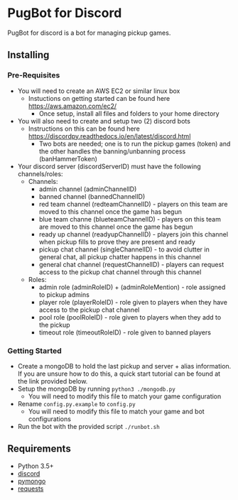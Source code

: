 # PugBot for Discord

PugBot for discord is a bot for managing pickup games.

## Installing

### Pre-Requisites 
- You will need to create an AWS EC2 or similar linux box
  - Instuctions on getting started can be found here https://aws.amazon.com/ec2/
    - Once setup, install all files and folders to your home directory
- You will also need to create and setup two (2) discord bots
  - Instructions on this can be found here https://discordpy.readthedocs.io/en/latest/discord.html
    - Two bots are needed; one is to run the pickup games (token) and the other handles the banning/unbanning process (banHammerToken)
- Your discord server (discordServerID) must have the following channels/roles:
  - Channels:
    - admin channel (adminChannelID)
    - banned channel (bannedChannelID)
    - red team channel (redteamChannelID) - players on this team are moved to this channel once the game has begun
    - blue team channe (blueteamChannelID) - players on this team are moved to this channel once the game has begun
    - ready up channel (readyupChannelID) - players join this channel when pickup fills to prove they are present and ready
    - pickup chat channel (singleChannelID) - to avoid clutter in general chat, all pickup chatter happens in this channel
    - general chat channel (requestChannelID) - players can request access to the pickup chat channel through this channel
  - Roles:
    - admin role (adminRoleID) + (adminRoleMention) - role assigned to pickup admins
    - player role (playerRoleID) - role given to players when they have access to the pickup chat channel
    - pool role (poolRoleID) - role given to players when they add to the pickup
    - timeout role (timeoutRoleID) - role given to banned players 
    
### Getting Started
- Create a mongoDB to hold the last pickup and server + alias information. If you are unsure how to do this, a quick start tutorial can be found at the link provided below.
- Setup the mongoDB by running `python3 ./mongodb.py`
  - You will need to modify this file to match your game configuration
- Rename `config.py.example` to `config.py`
  - You will need to modify this file to match your game and bot configurations
- Run the bot with the provided script `./runbot.sh`

## Requirements

- Python 3.5+
- [discord](https://github.com/Rapptz/discord.py)
- [pymongo](https://www.mongodb.com/blog/post/getting-started-with-python-and-mongodb)
- [requests](https://github.com/requests/requests)
